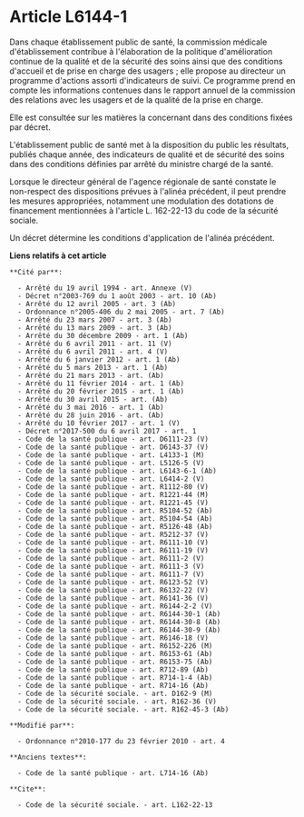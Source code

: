 # Article L6144-1

Dans chaque établissement public de santé, la commission médicale d'établissement contribue à l'élaboration de la politique
d'amélioration continue de la qualité et de la sécurité des soins ainsi que des conditions d'accueil et de prise en charge
des usagers ; elle propose au directeur un programme d'actions assorti d'indicateurs de suivi. Ce programme prend en compte
les informations contenues dans le rapport annuel de la commission des relations avec les usagers et de la qualité de la
prise en charge. 

Elle est consultée sur les matières la concernant dans des conditions fixées par décret. 

L'établissement public de santé met à la disposition du public les résultats, publiés chaque année, des indicateurs de
qualité et de sécurité des soins dans des conditions définies par arrêté du ministre chargé de la santé. 

Lorsque le directeur général de l'agence régionale de santé constate le non-respect des dispositions prévues à l'alinéa
précédent, il peut prendre les mesures appropriées, notamment une modulation des dotations de financement mentionnées à
l'article L. 162-22-13 du code de la sécurité sociale. 

Un décret détermine les conditions d'application de l'alinéa précédent.

**Liens relatifs à cet article**

	**Cité par**:

	  - Arrêté du 19 avril 1994 - art. Annexe (V)
	  - Décret n°2003-769 du 1 août 2003 - art. 10 (Ab)
	  - Arrêté du 12 avril 2005 - art. 3 (Ab)
	  - Ordonnance n°2005-406 du 2 mai 2005 - art. 7 (Ab)
	  - Arrêté du 23 mars 2007 - art. 3 (Ab)
	  - Arrêté du 13 mars 2009 - art. 3 (Ab)
	  - Arrêté du 30 décembre 2009 - art. 1 (Ab)
	  - Arrêté du 6 avril 2011 - art. 11 (V)
	  - Arrêté du 6 avril 2011 - art. 4 (V)
	  - Arrêté du 6 janvier 2012 - art. 1 (Ab)
	  - Arrêté du 5 mars 2013 - art. 1 (Ab)
	  - Arrêté du 21 mars 2013 - art. (Ab)
	  - Arrêté du 11 février 2014 - art. 1 (Ab)
	  - Arrêté du 20 février 2015 - art. 1 (Ab)
	  - Arrêté du 30 avril 2015 - art. (Ab)
	  - Arrêté du 3 mai 2016 - art. 1 (Ab)
	  - Arrêté du 28 juin 2016 - art. (Ab)
	  - Arrêté du 10 février 2017 - art. 1 (V)
	  - Décret n°2017-500 du 6 avril 2017 - art. 1
	  - Code de la santé publique - art. D6111-23 (V)
	  - Code de la santé publique - art. D6143-37 (V)
	  - Code de la santé publique - art. L4133-1 (M)
	  - Code de la santé publique - art. L5126-5 (V)
	  - Code de la santé publique - art. L6143-6-1 (Ab)
	  - Code de la santé publique - art. L6414-2 (V)
	  - Code de la santé publique - art. R1112-80 (V)
	  - Code de la santé publique - art. R1221-44 (M)
	  - Code de la santé publique - art. R1221-45 (V)
	  - Code de la santé publique - art. R5104-52 (Ab)
	  - Code de la santé publique - art. R5104-54 (Ab)
	  - Code de la santé publique - art. R5126-48 (Ab)
	  - Code de la santé publique - art. R5212-37 (V)
	  - Code de la santé publique - art. R6111-10 (V)
	  - Code de la santé publique - art. R6111-19 (V)
	  - Code de la santé publique - art. R6111-2 (V)
	  - Code de la santé publique - art. R6111-3 (V)
	  - Code de la santé publique - art. R6111-7 (V)
	  - Code de la santé publique - art. R6123-52 (V)
	  - Code de la santé publique - art. R6132-22 (V)
	  - Code de la santé publique - art. R6141-36 (V)
	  - Code de la santé publique - art. R6144-2-2 (V)
	  - Code de la santé publique - art. R6144-30-1 (Ab)
	  - Code de la santé publique - art. R6144-30-8 (Ab)
	  - Code de la santé publique - art. R6144-30-9 (Ab)
	  - Code de la santé publique - art. R6146-18 (V)
	  - Code de la santé publique - art. R6152-226 (M)
	  - Code de la santé publique - art. R6153-61 (Ab)
	  - Code de la santé publique - art. R6153-75 (Ab)
	  - Code de la santé publique - art. R712-89 (Ab)
	  - Code de la santé publique - art. R714-1-4 (Ab)
	  - Code de la santé publique - art. R714-16 (Ab)
	  - Code de la sécurité sociale. - art. D162-9 (M)
	  - Code de la sécurité sociale. - art. R162-36 (V)
	  - Code de la sécurité sociale. - art. R162-45-3 (Ab)

	**Modifié par**:

	  - Ordonnance n°2010-177 du 23 février 2010 - art. 4

	**Anciens textes**:

	  - Code de la santé publique - art. L714-16 (Ab)

	**Cite**:

	  - Code de la sécurité sociale. - art. L162-22-13
